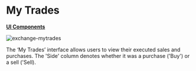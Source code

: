 # My Trades
[**UI Components**](https://github.com/energywebfoundation/origin/tree/master/packages/ui/libs/exchange/view/src/pages/MyTradesPage)

![exchange-mytrades](../images/exchange/exchange-mytrades.png)

The ‘My Trades’ interface allows users to view their executed sales and purchases. The 'Side' column denotes whether it was a purchase ('Buy') or a sell ('Sell). 